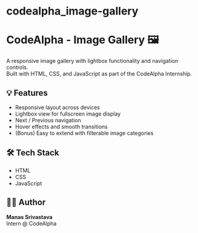 # codealpha_image-gallery
# CodeAlpha - Image Gallery 🖼️

A responsive image gallery with lightbox functionality and navigation controls.  
Built with HTML, CSS, and JavaScript as part of the CodeAlpha Internship.

## 💡 Features
- Responsive layout across devices
- Lightbox view for fullscreen image display
- Next / Previous navigation
- Hover effects and smooth transitions
- (Bonus) Easy to extend with filterable image categories

## 🛠️ Tech Stack
- HTML
- CSS
- JavaScript


## 👨‍💻 Author
**Manas Srivastava**  
Intern @ CodeAlpha
